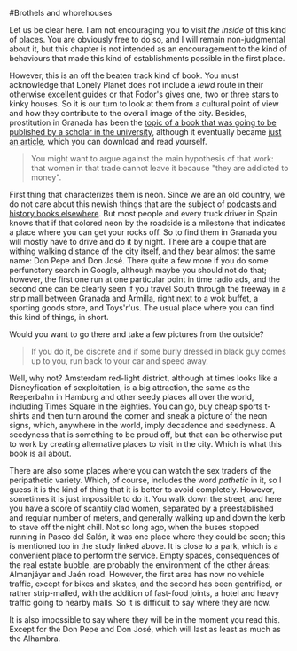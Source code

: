 #Brothels and whorehouses

Let us be clear here. I am not encouraging you to visit *the inside* of this kind of places. You are obviously free to do so, and I will remain non-judgmental about it, but this chapter is not intended as an encouragement to the kind of behaviours that made this kind of establishments possible in the first place.

However, this is an off the beaten track kind of book. You must acknowledge that Lonely Planet does not include a *lewd* route in their otherwise excellent guides or that Fodor's gives one, two or three stars to kinky houses. So it is our turn to look at them from a cultural point of view and how they contribute to the overall image of the city. Besides, prostitution in Granada has been the [topic of a book that was going to be published by a scholar in the university](http://www.granadahoy.com/article/granada/540676/geografia/la/prostitucion/granada.html), although it eventually became [just an article](http://www.rigys.org/estudio/0197.pdf), which you can download and read yourself.

>You might want to argue against the main hypothesis of that work: that women in that trade cannot leave it because "they are addicted to money". 

First thing that characterizes them is neon. Since we are an old country, we do not care about this newish things that are the subject of [podcasts and history books elsewhere](http://99percentinvisible.org/episode/tube-benders/). But most people and every truck driver in Spain knows that if that colored neon by the roadside is a milestone that indicates a place where you can get your rocks off. So to find them in Granada you will mostly have to drive and do it by night. There are a couple that are withing walking distance of the city itself, and they bear almost the same name: Don Pepe and Don José. There quite a few more if you do some perfunctory search in Google, although maybe you should not do that; however, the first one run at one particular point in time radio ads, and the second one can be clearly seen if you travel South through the freeway in a strip mall between Granada and Armilla, right next to a wok buffet, a sporting goods store, and Toys'r'us. The usual place where you can find this kind of things, in short.

Would you want to go there and take a few pictures from the outside?

>If you do it, be discrete and if some burly dressed in black guy comes up to you, run back to your car and speed away.

Well, why not? Amsterdam red-light district, although at times looks like a Disneyfication of sexploitation, is a big attraction, the same as the Reeperbahn in Hamburg and other seedy places all over the world, including Times Square in the eighties. You can go, buy cheap sports t-shirts and then turn around the corner and sneak a picture of the neon signs, which, anywhere in the world, imply decadence and seedyness. A seedyness that is something to be proud off, but that can be otherwise put to work by creating alternative places to visit in the city. Which is what this book is all about.

There are also some places where you can watch the sex traders of the peripathetic variety. Which, of course, includes the word *pathetic* in it, so I guess it is the kind of thing that it is better to avoid completely. However, sometimes it is just impossible to do it. You walk down the street, and here you have a score of scantily clad women, separated by a preestablished and regular number of meters, and generally walking up and down the kerb to stave off the night chill. Not so long ago, when the buses stopped running in Paseo del Salón, it was one place where they could be seen; this is mentioned too in the study linked above. It is close to a park, which is a convenient place to perform the service. Empty spaces, consequences of the real estate bubble, are probably the environment of the other áreas: Almanjáyar and Jaén road. However, the first area has now no vehicle traffic, except for bikes and skates, and the second has been gentrified, or rather strip-malled, with the addition of fast-food joints, a hotel and heavy traffic going to nearby malls. So it is difficult to say where they are now.

It is also impossible to say where they will be in the moment you read this. Except for the Don Pepe and Don José, which will last as least as much as the Alhambra. 
